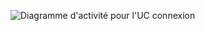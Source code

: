 ![Diagramme d'activité pour l'UC connexion](../../../diagrammes/packages/01-authentification/01-connexion/01-01-diag-activité.png)
